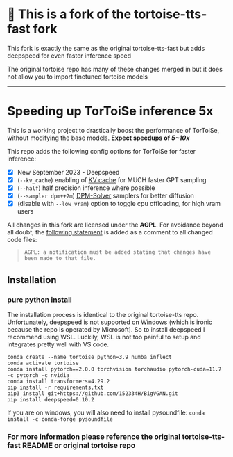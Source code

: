 # 🐢 This is a fork of the tortoise-tts-fast fork 
This fork is exactly the same as the original tortoise-tts-fast but adds deepspeed for even faster inference speed

The original tortoise repo has many of these changes merged in but it does not allow you to import finetuned tortoise models

---

# Speeding up TorToiSe inference 5x

This is a working project to drastically boost the performance of TorToiSe, without modifying the base models. **Expect speedups of _5~10x_**

This repo adds the following config options for TorToiSe for faster inference:

- [x] New September 2023 - Deepspeed
- [x] (`--kv_cache`) enabling of [KV cache](https://kipp.ly/blog/transformer-inference-arithmetic/#kv-cache) for MUCH faster GPT sampling
- [x] (`--half`) half precision inference where possible
- [x] (`--sampler dpm++2m`) [DPM-Solver](https://github.com/LuChengTHU/dpm-solver) samplers for better diffusion
- [x] (disable with `--low_vram`) option to toggle cpu offloading, for high vram users

All changes in this fork are licensed under the **AGPL**. For avoidance beyond all doubt, the [following statement](https://en.wikipedia.org/wiki/Apache_License#Licensing_conditions) is added as a comment to all changed code files:

> `AGPL: a notification must be added stating that changes have been made to that file. `

## Installation

### pure python install

The installation process is identical to the original tortoise-tts repo. Unfortunately, deepspeed is not supported on Windows (which is ironic because the repo is operated by Microsoft). So to install deepspeed I recommend using WSL. Luckily, WSL is not too painful to setup and integrates pretty well with VS code. 

```shell
conda create --name tortoise python=3.9 numba inflect
conda activate tortoise
conda install pytorch==2.0.0 torchvision torchaudio pytorch-cuda=11.7 -c pytorch -c nvidia
conda install transformers=4.29.2
pip install -r requirements.txt 
pip3 install git+https://github.com/152334H/BigVGAN.git
pip install deepspeed=0.10.2
```

If you are on windows, you will also need to install pysoundfile: `conda install -c conda-forge pysoundfile`

### For more information please reference the original tortoise-tts-fast README or original tortoise repo
